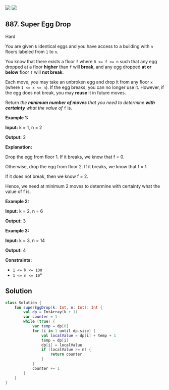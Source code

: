 [![](https://img.shields.io/github/stars/javadev/LeetCode-in-Kotlin?label=Stars&style=flat-square)](https://github.com/javadev/LeetCode-in-Kotlin)
[![](https://img.shields.io/github/forks/javadev/LeetCode-in-Kotlin?label=Fork%20me%20on%20GitHub%20&style=flat-square)](https://github.com/javadev/LeetCode-in-Kotlin/fork)

## 887\. Super Egg Drop

Hard

You are given `k` identical eggs and you have access to a building with `n` floors labeled from `1` to `n`.

You know that there exists a floor `f` where `0 <= f <= n` such that any egg dropped at a floor **higher** than `f` will **break**, and any egg dropped **at or below** floor `f` will **not break**.

Each move, you may take an unbroken egg and drop it from any floor `x` (where `1 <= x <= n`). If the egg breaks, you can no longer use it. However, if the egg does not break, you may **reuse** it in future moves.

Return _the **minimum number of moves** that you need to determine **with certainty** what the value of_ `f` is.

**Example 1:**

**Input:** k = 1, n = 2

**Output:** 2

**Explanation:**  

Drop the egg from floor 1. If it breaks, we know that f = 0. 

Otherwise, drop the egg from floor 2. If it breaks, we know that f = 1. 

If it does not break, then we know f = 2. 

Hence, we need at minimum 2 moves to determine with certainty what the value of f is.

**Example 2:**

**Input:** k = 2, n = 6

**Output:** 3

**Example 3:**

**Input:** k = 3, n = 14

**Output:** 4

**Constraints:**

*   `1 <= k <= 100`
*   <code>1 <= n <= 10<sup>4</sup></code>

## Solution

```kotlin
class Solution {
    fun superEggDrop(k: Int, n: Int): Int {
        val dp = IntArray(k + 1)
        var counter = 1
        while (true) {
            var temp = dp[0]
            for (i in 1 until dp.size) {
                val localValue = dp[i] + temp + 1
                temp = dp[i]
                dp[i] = localValue
                if (localValue >= n) {
                    return counter
                }
            }
            counter += 1
        }
    }
}
```